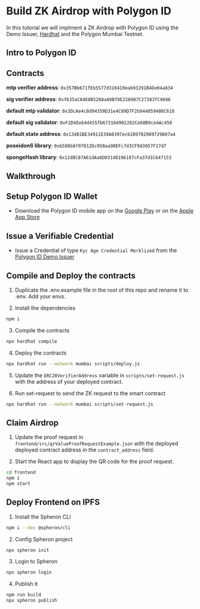 # Build ZK Airdrop with Polygon ID

In this tutorial we will implment a ZK Airdrop with Polygon ID using the Demo Issuer, [Hardhat](https://hardhat.org/) and the Polygon Mumbai Testnet.

## Intro to Polygon ID

## Contracts

**mtp verifier address**: ``0x357Bb671fEb5577d310410eab93291B4De04a834``

**sig verifier address**: ``0xf635aCA4E8B5268aA9Bf8E226907C27383fC9686``

**default mtp validator**: ``0x3DcAe4c8d94359D31e4C89D7F2b944859408C618``

**default sig validator**: ``0xF2D4Eeb4d455fb673104902282Ce68B9ce4Ac450``

**default state address**: ``0x134B1BE34911E39A8397ec6289782989729807a4``

**poseidon6 library**: ``0xb588b8f07012Dc958aa90EFc7d3CF943057F17d7``

**spongeHash library**: ``0x12d8C87A61dAa6DD31d8196187cFa37d1C647153``

## Walkthrough

## Setup Polygon ID Wallet 

- Download the Polygon ID mobile app on the [Google Play](https://play.google.com/store/apps/details?id=com.polygonid.wallet) or on the [Apple App Store](https://apps.apple.com/us/app/polygon-id/id1629870183)

## Issue a Verifiable Credential

- Issue a Credential of type `Kyc Age Credential Merklized` from the [Polygon ID Demo Issuer](https://issuer-v2.polygonid.me/)

## Compile and Deploy the contracts

1. Duplicate the .env.example file in the root of this repo and rename it to .env. Add your envs.

2. Install the dependencies
```sh
npm i
```

3. Compile the contracts
```sh
npx hardhat compile
```

4. Deploy the contracts
```sh
npx hardhat run --network mumbai scripts/deploy.js
```

5. Update the `ERC20VerifierAddress` variable in ``scripts/set-request.js`` with the address of your deployed contract.

6. Run set-request to send the ZK request to the smart contract
```sh
npx hardhat run --network mumbai scripts/set-request.js
```

## Claim Airdrop

1. Update the proof request in ``frontend/src/qrValueProofRequestExample.json`` with the deployed deployed contract address in the `contract_address` field.

2. Start the React app to display the QR code for the proof request.
```sh
cd frontend
npm i
npm start
```

## Deploy Frontend on IPFS

1. Install the Spheron CLI
```sh
npm i --dev @spheron/cli
```

2. Config Spheron project
```sh
npx spheron init
```

3. Login to Spheron
```sh
npx spheron login
```

4. Publish it
```sh
npm run build
npx spheron publish
```